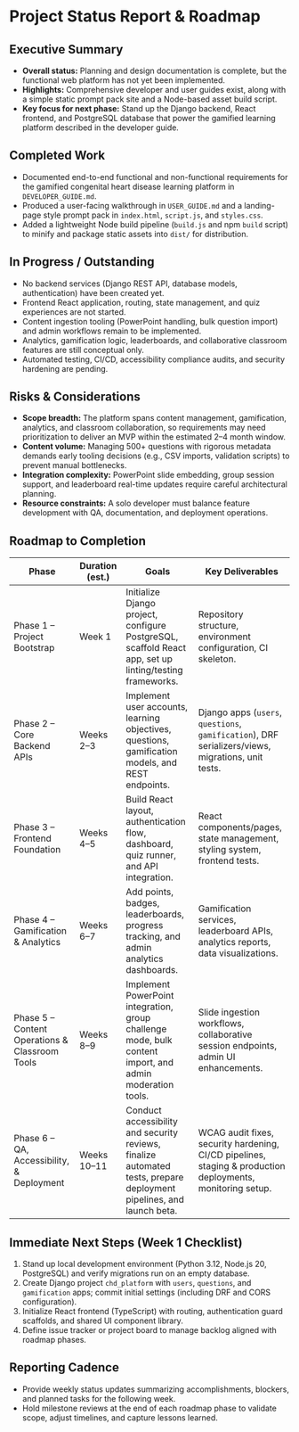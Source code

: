 # Project Status Report & Roadmap

## Executive Summary
- **Overall status:** Planning and design documentation is complete, but the functional web platform has not yet been implemented.
- **Highlights:** Comprehensive developer and user guides exist, along with a simple static prompt pack site and a Node-based asset build script.
- **Key focus for next phase:** Stand up the Django backend, React frontend, and PostgreSQL database that power the gamified learning platform described in the developer guide.

## Completed Work
- Documented end-to-end functional and non-functional requirements for the gamified congenital heart disease learning platform in `DEVELOPER_GUIDE.md`.
- Produced a user-facing walkthrough in `USER_GUIDE.md` and a landing-page style prompt pack in `index.html`, `script.js`, and `styles.css`.
- Added a lightweight Node build pipeline (`build.js` and npm `build` script) to minify and package static assets into `dist/` for distribution.

## In Progress / Outstanding
- No backend services (Django REST API, database models, authentication) have been created yet.
- Frontend React application, routing, state management, and quiz experiences are not started.
- Content ingestion tooling (PowerPoint handling, bulk question import) and admin workflows remain to be implemented.
- Analytics, gamification logic, leaderboards, and collaborative classroom features are still conceptual only.
- Automated testing, CI/CD, accessibility compliance audits, and security hardening are pending.

## Risks & Considerations
- **Scope breadth:** The platform spans content management, gamification, analytics, and classroom collaboration, so requirements may need prioritization to deliver an MVP within the estimated 2–4 month window.
- **Content volume:** Managing 500+ questions with rigorous metadata demands early tooling decisions (e.g., CSV imports, validation scripts) to prevent manual bottlenecks.
- **Integration complexity:** PowerPoint slide embedding, group session support, and leaderboard real-time updates require careful architectural planning.
- **Resource constraints:** A solo developer must balance feature development with QA, documentation, and deployment operations.

## Roadmap to Completion
| Phase | Duration (est.) | Goals | Key Deliverables |
| --- | --- | --- | --- |
| Phase 1 – Project Bootstrap | Week 1 | Initialize Django project, configure PostgreSQL, scaffold React app, set up linting/testing frameworks. | Repository structure, environment configuration, CI skeleton. |
| Phase 2 – Core Backend APIs | Weeks 2–3 | Implement user accounts, learning objectives, questions, gamification models, and REST endpoints. | Django apps (`users`, `questions`, `gamification`), DRF serializers/views, migrations, unit tests. |
| Phase 3 – Frontend Foundation | Weeks 4–5 | Build React layout, authentication flow, dashboard, quiz runner, and API integration. | React components/pages, state management, styling system, frontend tests. |
| Phase 4 – Gamification & Analytics | Weeks 6–7 | Add points, badges, leaderboards, progress tracking, and admin analytics dashboards. | Gamification services, leaderboard APIs, analytics reports, data visualizations. |
| Phase 5 – Content Operations & Classroom Tools | Weeks 8–9 | Implement PowerPoint integration, group challenge mode, bulk content import, and admin moderation tools. | Slide ingestion workflows, collaborative session endpoints, admin UI enhancements. |
| Phase 6 – QA, Accessibility, & Deployment | Weeks 10–11 | Conduct accessibility and security reviews, finalize automated tests, prepare deployment pipelines, and launch beta. | WCAG audit fixes, security hardening, CI/CD pipelines, staging & production deployments, monitoring setup. |

## Immediate Next Steps (Week 1 Checklist)
1. Stand up local development environment (Python 3.12, Node.js 20, PostgreSQL) and verify migrations run on an empty database.
2. Create Django project `chd_platform` with `users`, `questions`, and `gamification` apps; commit initial settings (including DRF and CORS configuration).
3. Initialize React frontend (TypeScript) with routing, authentication guard scaffolds, and shared UI component library.
4. Define issue tracker or project board to manage backlog aligned with roadmap phases.

## Reporting Cadence
- Provide weekly status updates summarizing accomplishments, blockers, and planned tasks for the following week.
- Hold milestone reviews at the end of each roadmap phase to validate scope, adjust timelines, and capture lessons learned.

